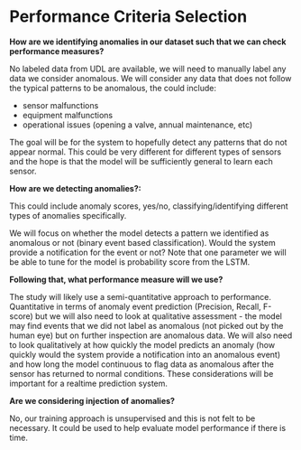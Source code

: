 # Performance Criteria Selection

**How are we identifying anomalies in our dataset such that we can check performance measures?**

No labeled data from UDL are available, we will need to manually label any data we consider anomalous. We will consider any data that does not follow the typical patterns to be anomalous, the could include:

- sensor malfunctions
- equipment malfunctions
- operational issues (opening a valve, annual maintenance, etc)

The goal will be for the system to hopefully detect any patterns that do not appear normal. This could be very different for different types of sensors and the hope is that the model will be sufficiently general to learn each sensor.

**How are we detecting anomalies?:**

This could include anomaly scores, yes/no, classifying/identifying different types of anomalies specifically.

We will focus on whether the model detects a pattern we identified as anomalous or not (binary event based classification). Would the system provide a notification for the event or not? Note that one parameter we will be able to tune for the model is probability score from the LSTM.

**Following that, what performance measure will we use?**

The study will likely use a semi-quantitative approach to performance. Quantitative in terms of anomaly event prediction (Precision, Recall, F-score) but we will also need to look at qualitative assessment - the model may find events that we did not label as anomalous (not picked out by the human eye) but on further inspection are anomalous data. We will also need to look qualitatively at how quickly the model predicts an anomaly (how quickly would the system provide a notification into an anomalous event) and how long the model continuous to flag data as anomalous after the sensor has returned to normal conditions. These considerations will be important for a realtime prediction system.

**Are we considering injection of anomalies?**

No, our training approach is unsupervised and this is not felt to be necessary. It could be used to help evaluate model performance if there is time.
